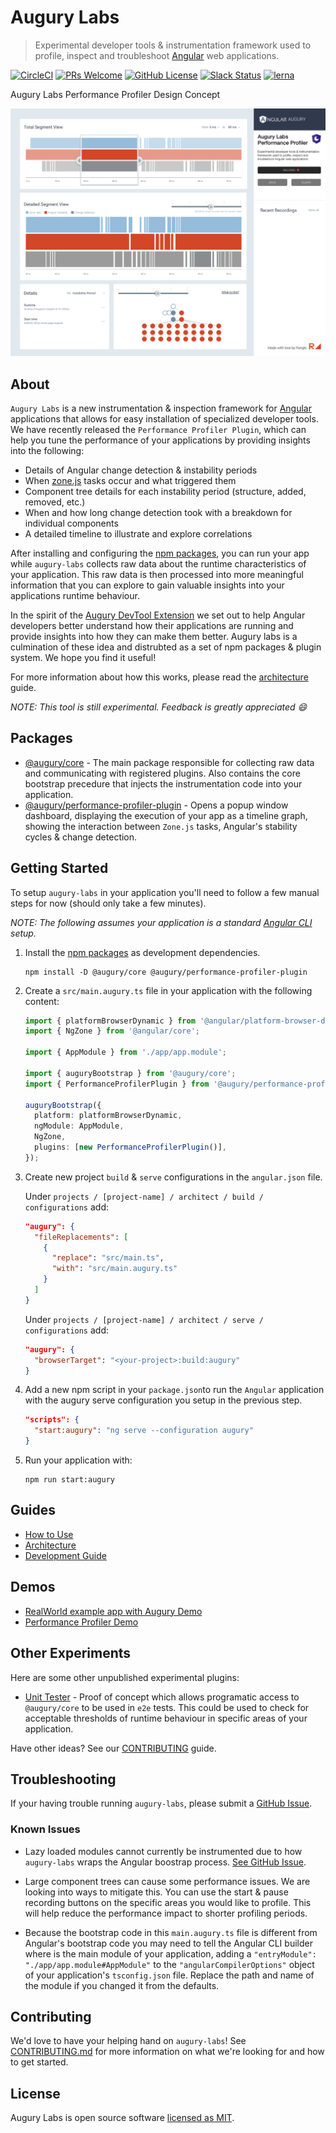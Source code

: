 # Augury Labs

> Experimental developer tools & instrumentation framework used to profile, inspect and
> troubleshoot [Angular](https://angular.io) web applications.

[![CircleCI](https://circleci.com/gh/rangle/augury-labs.svg?style=svg&circle-token=3b4d4e15a644445f9bf5d449fa5746ba774bfcdf)](https://circleci.com/gh/rangle/augury-labs) [![PRs Welcome](https://img.shields.io/badge/PRs-welcome-brightgreen.svg?style=flat-square)](http://makeapullrequest.com) [![GitHub License](https://img.shields.io/badge/license-MIT-blue.svg?style=flat-square)](./LICENSE) [![Slack Status](https://augury-slack.herokuapp.com/badge.svg)](https://augury-slack.herokuapp.com) [![lerna](https://img.shields.io/badge/maintained%20with-lerna-cc00ff.svg)](https://lernajs.io/)

Augury Labs Performance Profiler Design Concept

![Angular Performance Profiler](screenshot.png 'Angular Performance Profiler')

## About

`Augury Labs` is a new instrumentation & inspection framework for [Angular](https://angular.io/)
applications that allows for easy installation of specialized developer tools. We have recently
released the `Performance Profiler Plugin`, which can help you tune the performance of your
applications by providing insights into the following:

- Details of Angular change detection & instability periods
- When [zone.js](https://github.com/angular/zone.js) tasks occur and what triggered them
- Component tree details for each instability period (structure, added, removed, etc.)
- When and how long change detection took with a breakdown for individual components
- A detailed timeline to illustrate and explore correlations

After installing and configuring the [npm packages](https://www.npmjs.com/org/augury/), you can run
your app while `augury-labs` collects raw data about the runtime characteristics of your application.
This raw data is then processed into more meaningful information that you can explore to gain
valuable insights into your applications runtime behaviour.

In the spirit of the [Augury DevTool Extension](https://github.com/rangle/augury/) we set out to
help Angular developers better understand how their applications are running and provide insights
into how they can make them better. Augury labs is a culmination of these idea and distrubted as a
set of npm packages & plugin system. We hope you find it useful!

For more information about how this works, please read the [architecture](docs/architecture.md)
guide.

_NOTE: This tool is still experimental. Feedback is greatly appreciated :smile:_

## Packages

- [@augury/core](https://www.npmjs.com/package/@augury/core) - The main package responsible for
  collecting raw data and communicating with registered plugins. Also contains the core bootstrap
  precedure that injects the instrumentation code into your application.
- [@augury/performance-profiler-plugin](https://www.npmjs.com/package/@augury/performance-profiler-plugin) -
  Opens a popup window dashboard, displaying the execution of your app as a timeline graph,
  showing the interaction between `Zone.js` tasks, Angular's stability cycles & change detection.

## Getting Started

To setup `augury-labs` in your application you'll need to follow a few manual steps for now
(should only take a few minutes).

_NOTE: The following assumes your application is a standard [Angular CLI](https://cli.angular.io/) setup._

1. Install the [npm packages](https://www.npmjs.com/org/augury/) as development dependencies.

   ```shell
   npm install -D @augury/core @augury/performance-profiler-plugin
   ```

1. Create a `src/main.augury.ts` file in your application with the following content:

   ```ts
   import { platformBrowserDynamic } from '@angular/platform-browser-dynamic';
   import { NgZone } from '@angular/core';

   import { AppModule } from './app/app.module';

   import { auguryBootstrap } from '@augury/core';
   import { PerformanceProfilerPlugin } from '@augury/performance-profiler-plugin';

   auguryBootstrap({
     platform: platformBrowserDynamic,
     ngModule: AppModule,
     NgZone,
     plugins: [new PerformanceProfilerPlugin()],
   });
   ```

1. Create new project `build` & `serve` configurations in the `angular.json` file.

   Under `projects / [project-name] / architect / build / configurations` add:

   ```json
   "augury": {
     "fileReplacements": [
       {
         "replace": "src/main.ts",
         "with": "src/main.augury.ts"
       }
     ]
   }
   ```

   Under `projects / [project-name] / architect / serve / configurations` add:

   ```json
   "augury": {
     "browserTarget": "<your-project>:build:augury"
   }
   ```

1. Add a new npm script in your `package.json`to run the `Angular` application with the augury
   serve configuration you setup in the previous step.

   ```json
   "scripts": {
     "start:augury": "ng serve --configuration augury"
   }
   ```

1. Run your application with:

   ```shell
   npm run start:augury
   ```

## Guides

- [How to Use](docs/how-to-use.md)
- [Architecture](docs/architecture.md)
- [Development Guide](docs/development-guide.md)

## Demos

- [RealWorld example app with Augury Demo](https://github.com/rangle/angular-realworld-example-app-with-augury/)
- [Performance Profiler Demo](demos/README.md)

## Other Experiments

Here are some other unpublished experimental plugins:

- [Unit Tester](packages/plugins/unit-tester) - Proof of concept which allows programatic access
  to `@augury/core` to be used in `e2e` tests. This could be used to check for acceptable
  thresholds of runtime behaviour in specific areas of your application.

Have other ideas? See our [CONTRIBUTING](CONTRIBUTING.md) guide.

## Troubleshooting

If your having trouble running `augury-labs`, please submit a [GitHub Issue](https://github.com/rangle/augury-labs/issues).

### Known Issues

- Lazy loaded modules cannot currently be instrumented due to how `augury-labs` wraps the Angular
  boostrap process. [See GitHub Issue](https://github.com/rangle/augury-labs/issues/28).

- Large component trees can cause some performance issues. We are looking into ways to mitigate
  this. You can use the start & pause recording buttons on the specific areas you would like to
  profile. This will help reduce the performance impact to shorter profiling periods.

- Because the bootstrap code in this `main.augury.ts` file is different from Angular's bootstrap
  code you may need to tell the Angular CLI builder where is the main module of your application,
  adding a `"entryModule": "./app/app.module#AppModule"` to the `"angularCompilerOptions"` object
  of your application's `tsconfig.json` file. Replace the path and name of the module if you
  changed it from the defaults.

## Contributing

We'd love to have your helping hand on `augury-labs`! See [CONTRIBUTING.md](CONTRIBUTING.md) for more information on what we're looking for and how to get started.

## License

Augury Labs is open source software [licensed as MIT](LICENSE).

